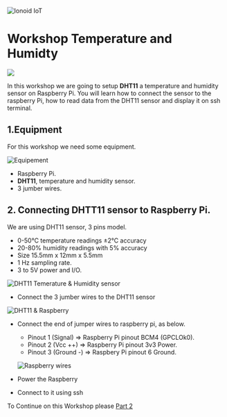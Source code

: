 ![Ionoid IoT](https://github.com/opendevices/iot.apps/blob/master/doc/img/IonoidIoTsmall.png)
# Workshop Temperature and Humidty

![](https://github.com/opendevices/iot.apps/blob/master/workshop2/iot.png)

In this workshop we are going to setup **DHT11** a temperature and humidity sensor
on Raspberry Pi. You will learn how to connect the sensor to the raspberry Pi, how to
read data from the DHT11 sensor and display it on ssh terminal.


## 1.Equipment

For this workshop we need some equipment.

![Equipement](https://github.com/opendevices/iot.apps/blob/master/workshop-temperature-humidty-dht11-dht22/all.jpg)

- Raspberry Pi.
- **DHT11**, temperature and humidity sensor.
- 3 jumber wires.


## 2. Connecting DHTT11 sensor to Raspberry Pi.

We are using DHT11 sensor, 3 pins model.

 - 0-50°C temperature readings ±2°C accuracy
 - 20-80% humidity readings with 5% accuracy
 - Size 15.5mm x 12mm x 5.5mm
 - 1 Hz sampling rate.
 - 3 to 5V power and I/O.

![DHT11 Temerature & Humidity sensor](https://github.com/opendevices/iot.apps/blob/master/workshop-temperature-humidty-dht11-dht22/dht11.jpg)


 * Connect the 3 jumber wires to the DHT11 sensor  

 ![DHT11 & Raspberry](https://github.com/opendevices/iot.apps/blob/master/workshop-temperature-humidty-dht11-dht22/dht11rpi.jpg)

 * Connect the end of jumper wires to raspberry pi, as below.
   - Pinout 1 (Signal)   =>   Raspberry Pi pinout BCM4 (GPCLOk0).
   - Pinout 2 (Vcc ++)   =>   Raspberry Pi pinout 3v3 Power.
   - Pinout 3 (Ground -) =>    Raspbery Pi pinout 6 Ground.

   ![Raspberry wires](https://github.com/opendevices/iot.apps/blob/master/workshop-temperature-humidty-dht11-dht22/rpiwires.jpg)

 * Power the Raspberry
 * Connect to it using ssh



To Continue on this Workshop please [Part
2](https://github.com/opendevices/iot.apps/blob/master/workshop-temperature-humidty-dht11-dht22/part2.md)
